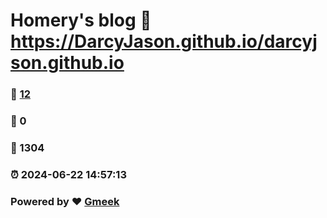 # Homery's blog :link: https://DarcyJason.github.io/darcyjson.github.io 
### :page_facing_up: [12](https://DarcyJason.github.io/darcyjson.github.io/tag.html) 
### :speech_balloon: 0 
### :hibiscus: 1304 
### :alarm_clock: 2024-06-22 14:57:13 
### Powered by :heart: [Gmeek](https://github.com/Meekdai/Gmeek)
